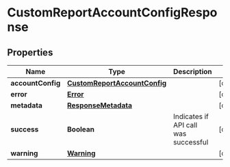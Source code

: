 

# CustomReportAccountConfigResponse


## Properties

| Name | Type | Description | Notes |
|------------ | ------------- | ------------- | -------------|
|**accountConfig** | [**CustomReportAccountConfig**](CustomReportAccountConfig.md) |  |  [optional] |
|**error** | [**Error**](Error.md) |  |  [optional] |
|**metadata** | [**ResponseMetadata**](ResponseMetadata.md) |  |  [optional] |
|**success** | **Boolean** | Indicates if API call was successful |  [optional] |
|**warning** | [**Warning**](Warning.md) |  |  [optional] |



